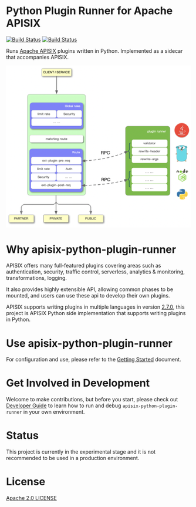 <!--
#
# Licensed to the Apache Software Foundation (ASF) under one or more
# contributor license agreements.  See the NOTICE file distributed with
# this work for additional information regarding copyright ownership.
# The ASF licenses this file to You under the Apache License, Version 2.0
# (the "License"); you may not use this file except in compliance with
# the License.  You may obtain a copy of the License at
#
#     http://www.apache.org/licenses/LICENSE-2.0
#
# Unless required by applicable law or agreed to in writing, software
# distributed under the License is distributed on an "AS IS" BASIS,
# WITHOUT WARRANTIES OR CONDITIONS OF ANY KIND, either express or implied.
# See the License for the specific language governing permissions and
# limitations under the License.
#
-->

# Python Plugin Runner for Apache APISIX

[![Build Status](https://github.com/apache/apisix-python-plugin-runner/actions/workflows/runner-test.yml/badge.svg?branch=master)](https://github.com/apache/apisix-python-plugin-runner/actions)
[![Build Status](https://github.com/apache/apisix-python-plugin-runner/actions/workflows/runner-lint.yml/badge.svg?branch=master)](https://github.com/apache/apisix-python-plugin-runner/actions)

Runs [Apache APISIX](http://apisix.apache.org/) plugins written in Python. Implemented as a sidecar that accompanies
APISIX.

![apisix-plugin-runner-overview](./docs/assets/images/apisix-plugin-runner-overview.png)

# Why apisix-python-plugin-runner

APISIX offers many full-featured plugins covering areas such as authentication, security, traffic control, serverless,
analytics & monitoring, transformations, logging.

It also provides highly extensible API, allowing common phases to be mounted, and users can use these api to develop
their own plugins.

APISIX supports writing plugins in multiple languages in
version [2.7.0](https://github.com/apache/apisix/blob/master/CHANGELOG.md#270), this project is APISIX Python side
implementation that supports writing plugins in Python.

# Use apisix-python-plugin-runner

For configuration and use, please refer to the [Getting Started](./docs/en/latest/getting-started.md) document.

# Get Involved in Development

Welcome to make contributions, but before you start, please check out
[Developer Guide](./docs/en/latest/developer-guide.md) to learn how to run and debug `apisix-python-plugin-runner`
in your own environment.

# Status

This project is currently in the experimental stage and it is not recommended to be used in a production environment.

# License

[Apache 2.0 LICENSE](./LICENSE)